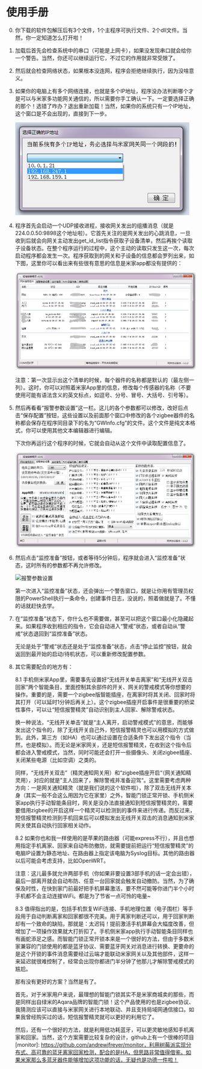 # 使用手册

0. 你下载的软件包解压后有3个文件，1个主程序可执行文件、2个dll文件。当然，你一定知道怎么打开啦！

1. 加载后首先会检查系统中的串口（可能是上网卡），如果没发现串口就会给你一个警告。当然，你还可以继续运行它，不过它的作用就非常受限了。

2. 然后就会检查网络状态，如果根本没连网，程序会拒绝继续执行，因为没啥意义。

3. 如果你的电脑上有多个网络连接，也就是多个IP地址，程序没办法判断哪个才是可以与米家多功能网关通信的，所以需要你手工确认一下。一定要选择正确的那个！选错了咋办？退出重新加载！当然，如果你的系统只有一个IP地址，这个窗口是不会出现的，直接到下一步。

   ![选择正确的IP地址](.\ip.png)

4. 程序首先会启动一个UDP接收进程，接收网关发出的组播消息（就是224.0.0.50:9898这个地址啦）。它首先关注的是网关发出的心跳消息，一旦收到后就会向网关主动发出get_id_list指令获取子设备清单，然后再挨个读取子设备状态。在整个程序运行的过程中，这个主动的读取只发生这一次，每次启动程序都会发生一次。程序获取到的网关和子设备的信息都会罗列出来，如下图，这里你可以看出来有些很有意思的信息是米家app都没有提供的：

   ![信息显示](.\1.png)

   注意：第一次显示出这个清单的时候，每个器件的名称都是默认的（最左侧一列）。这时，你可以对照着米家App里的信息，修改每个传感器的名称（不要使用可能有语法含义的英文标点，如逗号、分号、冒号、大括号、引号等）。

5. 然后再看看“报警参数设置”这一栏。这儿的各个参数都可以修改，改好后点击“保存配置”按钮，这些设置以及前面那个窗口中修改的各个zigbee器件的名称都会保存在程序同目录下的名为“GWInfo.cfg”的文件。这个文件是纯文本格式，你可以使用其他文本编辑器进行编辑。

   下次你再运行这个程序的时候，它就会自动从这个文件中读取配置信息了。

   ![修改参数](.\2.0.png)

6. 然后点击“监控准备”按钮，或者等待5分钟后，程序就会进入“监控准备”状态，这时所有的参数都不再允许修改。

   ![报警参数设置](C:\Users\zhxg\Documents\HA\2.png)

   第一次进入“监控准备”状态，还会弹出一个警告窗口，就是让你用有管理员权限的PowerShell执行一条命令，创建事件日志，没说的，照着做就是了。不懂的话就赶快去学。

7. 在“监控准备”状态下，你什么也不需要做，甚至可以把这个窗口最小化隐藏起来。如果程序收到相应的指令，它会自动进入“警戒”状态，或者自动从“警戒”状态退回到“监控准备”状态。

   无论是处于“警戒”状态还是处于“监控准备”状态，点击“停止监控”按钮，就会返回到最开始的启动/待机状态，可以重新修改配置参数。

8. 其它需要配合的地方有：

   8.1 手机侧米家App里，需要事先设置好“无线开关单击离家”和“无线开关双击回家”两个智能条目，里面控制其余部件的开关、网关的警戒模式等你想要的操作。重要的是，需要一个zigbee版智能插座，在离家时将其关闭、回家时将其打开（可以延时1分钟后再关上）。这个zigbee插座开启事件是很重要的桥梁性事件，可以让“短信报警精灵”自动识别到主人回家、解除警戒状态。

   换一种说法，“无线开关单击”就是“主人离开，启动警戒模式”的意思，而能够发出这个指令的，除了无线开关自己外，短信报警精灵也可以用模拟的方式做到。此外，第三方（如HA）也可以通过设置在合适条件下发出这个指令（当然，也是模拟）。而无论是米家网关，还是短信报警精灵，在收到这个指令后都会进入警戒模式，当然，同时可能还会打开一些摄像头、关闭zigbee插座、关闭某些电源（比如空调）之类的。

   同样，“无线开关双击”（精灵通知网关用）和“zigbee插座开启“（网关通知精灵用），对应的就是”主人回来了，解除警戒并准备迎驾“。这里需要考虑两种方向：一是网关通知精灵（就是我们说的这个软件啦），除了双击无线开关本身（其实一般不会这么用因为它在家里）之外，智能门锁正常开锁、手机侧米家app执行手动智能条目时，网关是没办法直接通知到短信报警精灵的，需要要借用zigbee的开启这样一个精灵可以检测到的事件来进行传递。而反过来，短信报警精灵检测到手机回来后可以模拟发出无线开关双击的消息通知到米家网关使其自动执行回家相关动作。

   8.2 如果你也和我一样使用的是苹果的路由器（可能express不行），并且也想用指定手机离家、回家来自动布防撤防，就需要提前把运行“短信报警精灵”的电脑IP设置为静态地址、在路由器上指定该电脑为Syslog目标。其他的路由器以后可能会考虑支持，比如OpenWRT。
   
   注意：这儿最多就允许两部手机（你如果非要设置3部手机的话一定会出错），最后一部离开就会自动布防、任意一台回家就会触发自动撤防。当然，为了确保及时性，在快到家门前最好把手机屏幕激活，要不然可能等你进门半个小时手机都不会主动连接WiFi。都是为了节省一点可怜的电量~
   
   8.3 值得指出的是，包括手机恢复WiFi连接、手机地理位置（电子围栏）等手段用于自动判断离家和回家都很不完美。用于离家判断还可以，用于回家判断却有一个致命的缺陷，那就是：太迟钝！提前激活手机屏幕会大幅度改善，但增加了一项操作效果就大打折扣了。手机侧米家app执行手动智能条目同样也有画蛇添足之感。而智能门锁正常开锁本来是一个很好的方法，但由于多数米家兼容的门锁使用的都是蓝牙协议、需要蓝牙网关对消息进行转换、更要命的是这个开锁的事件消息需要经过云端才能联动米家网关以及其他部件，这样一来延迟就很难控制了，经常会出现你都进门半分钟了他那儿才解除警戒模式的尴尬。
   
   那有没有更好的方案？当然是有了。
   
   首先，对于米家用户来说，最理想的智能门锁其实不是米家商城卖的那些，而是同样出自绿米的Aqara品牌的智能门锁！这个产品使用的也是zigbee协议、我猜测应该可以直接与米家网关进行本地联动、并且支持局域网通信接口。如果我曾经购买过的话，短信报警精灵就可以更好的利用它了。
   
   然后，还有一个很好的方法，就是利用低功耗蓝牙，可以更灵敏地感知手机离家和回家。当然，这个方案需要比较复杂的设计，github上有一个很棒的项目   [monitor]: https://github.com/andrewjfreyer/monitor，利用树莓派实现分布式、高可靠的蓝牙离家回家检测，配合的是HA，但思路非常值得借鉴。如果米家那么多蓝牙器件能够增加这项功能的话，无疑也是功德一件啦！

